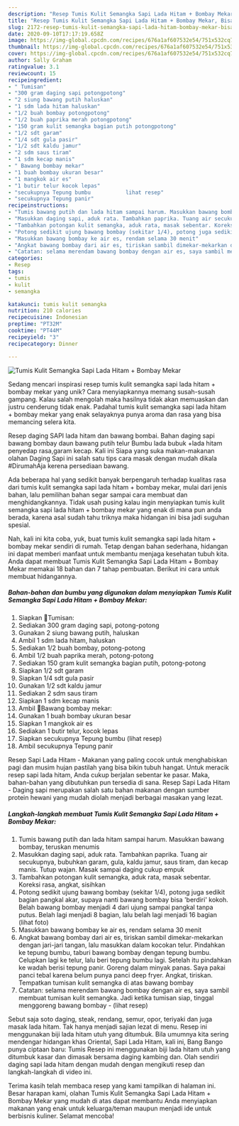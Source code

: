 ```yaml
---
description: "Resep Tumis Kulit Semangka Sapi Lada Hitam + Bombay Mekar, Bisa Manjain Lidah"
title: "Resep Tumis Kulit Semangka Sapi Lada Hitam + Bombay Mekar, Bisa Manjain Lidah"
slug: 2172-resep-tumis-kulit-semangka-sapi-lada-hitam-bombay-mekar-bisa-manjain-lidah
date: 2020-09-10T17:17:19.658Z
image: https://img-global.cpcdn.com/recipes/676a1af607532e54/751x532cq70/tumis-kulit-semangka-sapi-lada-hitam-bombay-mekar-foto-resep-utama.jpg
thumbnail: https://img-global.cpcdn.com/recipes/676a1af607532e54/751x532cq70/tumis-kulit-semangka-sapi-lada-hitam-bombay-mekar-foto-resep-utama.jpg
cover: https://img-global.cpcdn.com/recipes/676a1af607532e54/751x532cq70/tumis-kulit-semangka-sapi-lada-hitam-bombay-mekar-foto-resep-utama.jpg
author: Sally Graham
ratingvalue: 3.1
reviewcount: 15
recipeingredient:
- " Tumisan"
- "300 gram daging sapi potongpotong"
- "2 siung bawang putih haluskan"
- "1 sdm lada hitam haluskan"
- "1/2 buah bombay potongpotong"
- "1/2 buah paprika merah potongpotong"
- "150 gram kulit semangka bagian putih potongpotong"
- "1/2 sdt garam"
- "1/4 sdt gula pasir"
- "1/2 sdt kaldu jamur"
- "2 sdm saus tiram"
- "1 sdm kecap manis"
- " Bawang bombay mekar"
- "1 buah bombay ukuran besar"
- "1 mangkok air es"
- "1 butir telur kocok lepas"
- "secukupnya Tepung bumbu           lihat resep"
- "secukupnya Tepung panir"
recipeinstructions:
- "Tumis bawang putih dan lada hitam sampai harum. Masukkan bawang bombay, teruskan menumis"
- "Masukkan daging sapi, aduk rata. Tambahkan paprika. Tuang air secukupnya, bubuhkan garam, gula, kaldu jamur, saus tiram, dan kecap manis. Tutup wajan. Masak sampai daging cukup empuk"
- "Tambahkan potongan kulit semangka, aduk rata, masak sebentar. Koreksi rasa, angkat, sisihkan"
- "Potong sedikit ujung bawang bombay (sekitar 1/4), potong juga sedikit bagian pangkal akar, supaya nanti bawang bombay bisa &#39;berdiri&#39; kokoh. Belah bawang bombay menjadi 4 dari ujung sampai pangkal tanpa putus. Belah lagi menjadi 8 bagian, lalu belah lagi menjadi 16 bagian (lihat foto)"
- "Masukkan bawang bombay ke air es, rendam selama 30 menit"
- "Angkat bawang bombay dari air es, tiriskan sambil dimekar-mekarkan dengan jari-jari tangan, lalu masukkan dalam kocokan telur. Pindahkan ke tepung bumbu, taburi bawang bombay dengan tepung bumbu. Celupkan lagi ke telur, lalu beri tepung bumbu lagi. Setelah itu pindahkan ke wadah berisi tepung panir. Goreng dalam minyak panas. Saya pakai panci tebal karena belum punya panci deep fryer. Angkat, tiriskan. Tempatkan tumisan kulit semangka di atas bawang bombay"
- "Catatan: selama merendam bawang bombay dengan air es, saya sambil membuat tumisan kulit semangka. Jadi ketika tumisan siap, tinggal menggoreng bawang bombay             (lihat resep)"
categories:
- Resep
tags:
- tumis
- kulit
- semangka

katakunci: tumis kulit semangka 
nutrition: 210 calories
recipecuisine: Indonesian
preptime: "PT32M"
cooktime: "PT44M"
recipeyield: "3"
recipecategory: Dinner

---
```



![Tumis Kulit Semangka Sapi Lada Hitam + Bombay Mekar](https://img-global.cpcdn.com/recipes/676a1af607532e54/751x532cq70/tumis-kulit-semangka-sapi-lada-hitam-bombay-mekar-foto-resep-utama.jpg)

Sedang mencari inspirasi resep tumis kulit semangka sapi lada hitam + bombay mekar yang unik? Cara menyiapkannya memang susah-susah gampang. Kalau salah mengolah maka hasilnya tidak akan memuaskan dan justru cenderung tidak enak. Padahal tumis kulit semangka sapi lada hitam + bombay mekar yang enak selayaknya punya aroma dan rasa yang bisa memancing selera kita.

Resep daging SAPI lada hitam dan bawang bombai. Bahan daging sapi bawang bombay daun bawang putih telur Bumbu lada bubuk +lada hitam penyedap rasa,garam kecap. Kali ini Siapa yang suka makan-makanan olahan Daging Sapi ini salah satu tips cara masak dengan mudah dikala #DirumahAja kerena persediaan bawang.

Ada beberapa hal yang sedikit banyak berpengaruh terhadap kualitas rasa dari tumis kulit semangka sapi lada hitam + bombay mekar, mulai dari jenis bahan, lalu pemilihan bahan segar sampai cara membuat dan menghidangkannya. Tidak usah pusing kalau ingin menyiapkan tumis kulit semangka sapi lada hitam + bombay mekar yang enak di mana pun anda berada, karena asal sudah tahu triknya maka hidangan ini bisa jadi suguhan spesial.


Nah, kali ini kita coba, yuk, buat tumis kulit semangka sapi lada hitam + bombay mekar sendiri di rumah. Tetap dengan bahan sederhana, hidangan ini dapat memberi manfaat untuk membantu menjaga kesehatan tubuh kita. Anda dapat membuat Tumis Kulit Semangka Sapi Lada Hitam + Bombay Mekar memakai 18 bahan dan 7 tahap pembuatan. Berikut ini cara untuk membuat hidangannya.

<!--inarticleads1-->

##### Bahan-bahan dan bumbu yang digunakan dalam menyiapkan Tumis Kulit Semangka Sapi Lada Hitam + Bombay Mekar:

1. Siapkan  🍉Tumisan:
1. Sediakan 300 gram daging sapi, potong-potong
1. Gunakan 2 siung bawang putih, haluskan
1. Ambil 1 sdm lada hitam, haluskan
1. Sediakan 1/2 buah bombay, potong-potong
1. Ambil 1/2 buah paprika merah, potong-potong
1. Sediakan 150 gram kulit semangka bagian putih, potong-potong
1. Siapkan 1/2 sdt garam
1. Siapkan 1/4 sdt gula pasir
1. Gunakan 1/2 sdt kaldu jamur
1. Sediakan 2 sdm saus tiram
1. Siapkan 1 sdm kecap manis
1. Ambil  🌰Bawang bombay mekar:
1. Gunakan 1 buah bombay ukuran besar
1. Siapkan 1 mangkok air es
1. Sediakan 1 butir telur, kocok lepas
1. Siapkan secukupnya Tepung bumbu           (lihat resep)
1. Ambil secukupnya Tepung panir


Resep Sapi Lada Hitam - Makanan yang paling cocok untuk menghabiskan pagi dan musim hujan pastilah yang bisa bikin tubuh hangat. Untuk meracik resep sapi lada hitam, Anda cukup berjalan sebentar ke pasar. Maka, bahan-bahan yang dibutuhkan pun tersedia di sana. Resep Sapi Lada Hitam - Daging sapi merupakan salah satu bahan makanan dengan sumber protein hewani yang mudah diolah menjadi berbagai masakan yang lezat. 

<!--inarticleads2-->

##### Langkah-langkah membuat Tumis Kulit Semangka Sapi Lada Hitam + Bombay Mekar:

1. Tumis bawang putih dan lada hitam sampai harum. Masukkan bawang bombay, teruskan menumis
1. Masukkan daging sapi, aduk rata. Tambahkan paprika. Tuang air secukupnya, bubuhkan garam, gula, kaldu jamur, saus tiram, dan kecap manis. Tutup wajan. Masak sampai daging cukup empuk
1. Tambahkan potongan kulit semangka, aduk rata, masak sebentar. Koreksi rasa, angkat, sisihkan
1. Potong sedikit ujung bawang bombay (sekitar 1/4), potong juga sedikit bagian pangkal akar, supaya nanti bawang bombay bisa &#39;berdiri&#39; kokoh. Belah bawang bombay menjadi 4 dari ujung sampai pangkal tanpa putus. Belah lagi menjadi 8 bagian, lalu belah lagi menjadi 16 bagian (lihat foto)
1. Masukkan bawang bombay ke air es, rendam selama 30 menit
1. Angkat bawang bombay dari air es, tiriskan sambil dimekar-mekarkan dengan jari-jari tangan, lalu masukkan dalam kocokan telur. Pindahkan ke tepung bumbu, taburi bawang bombay dengan tepung bumbu. Celupkan lagi ke telur, lalu beri tepung bumbu lagi. Setelah itu pindahkan ke wadah berisi tepung panir. Goreng dalam minyak panas. Saya pakai panci tebal karena belum punya panci deep fryer. Angkat, tiriskan. Tempatkan tumisan kulit semangka di atas bawang bombay
1. Catatan: selama merendam bawang bombay dengan air es, saya sambil membuat tumisan kulit semangka. Jadi ketika tumisan siap, tinggal menggoreng bawang bombay -             (lihat resep)


Sebut saja soto daging, steak, rendang, semur, opor, teriyaki dan juga masak lada hitam. Tak hanya menjadi sajian lezat di menu. Resep ini menggunakan biji lada hitam utuh yang ditumbuk. Bila umumnya kita sering mendengar hidangan khas Oriental, Sapi Lada Hitam, kali ini, Bang Bango punya ciptaan baru: Tumis Resep ini menggunakan biji lada hitam utuh yang ditumbuk kasar dan dimasak bersama daging kambing dan. Olah sendiri daging sapi lada hitam dengan mudah dengan mengikuti resep dan langkah-langkah di video ini. 

Terima kasih telah membaca resep yang kami tampilkan di halaman ini. Besar harapan kami, olahan Tumis Kulit Semangka Sapi Lada Hitam + Bombay Mekar yang mudah di atas dapat membantu Anda menyiapkan makanan yang enak untuk keluarga/teman maupun menjadi ide untuk berbisnis kuliner. Selamat mencoba!
